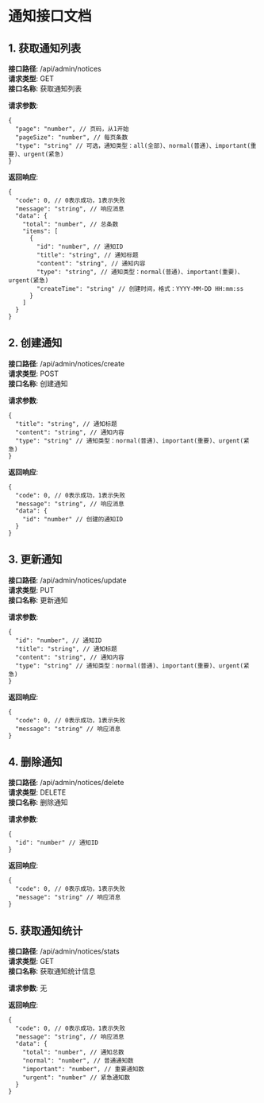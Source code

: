 # 通知接口文档

## 1. 获取通知列表

**接口路径**: /api/admin/notices  
**请求类型**: GET  
**接口名称**: 获取通知列表

**请求参数**:

```
{
  "page": "number", // 页码，从1开始
  "pageSize": "number", // 每页条数
  "type": "string" // 可选，通知类型：all(全部)、normal(普通)、important(重要)、urgent(紧急)
}
```

**返回响应**:

```
{
  "code": 0, // 0表示成功，1表示失败
  "message": "string", // 响应消息
  "data": {
    "total": "number", // 总条数
    "items": [
      {
        "id": "number", // 通知ID
        "title": "string", // 通知标题
        "content": "string", // 通知内容
        "type": "string", // 通知类型：normal(普通)、important(重要)、urgent(紧急)
        "createTime": "string" // 创建时间，格式：YYYY-MM-DD HH:mm:ss
      }
    ]
  }
}
```

## 2. 创建通知

**接口路径**: /api/admin/notices/create  
**请求类型**: POST  
**接口名称**: 创建通知

**请求参数**:

```
{
  "title": "string", // 通知标题
  "content": "string", // 通知内容
  "type": "string" // 通知类型：normal(普通)、important(重要)、urgent(紧急)
}
```

**返回响应**:

```
{
  "code": 0, // 0表示成功，1表示失败
  "message": "string", // 响应消息
  "data": {
    "id": "number" // 创建的通知ID
  }
}
```

## 3. 更新通知

**接口路径**: /api/admin/notices/update  
**请求类型**: PUT  
**接口名称**: 更新通知

**请求参数**:

```
{
  "id": "number", // 通知ID
  "title": "string", // 通知标题
  "content": "string", // 通知内容
  "type": "string" // 通知类型：normal(普通)、important(重要)、urgent(紧急)
}
```

**返回响应**:

```
{
  "code": 0, // 0表示成功，1表示失败
  "message": "string" // 响应消息
}
```

## 4. 删除通知

**接口路径**: /api/admin/notices/delete  
**请求类型**: DELETE  
**接口名称**: 删除通知

**请求参数**:

```
{
  "id": "number" // 通知ID
}
```

**返回响应**:

```
{
  "code": 0, // 0表示成功，1表示失败
  "message": "string" // 响应消息
}
```

## 5. 获取通知统计

**接口路径**: /api/admin/notices/stats  
**请求类型**: GET  
**接口名称**: 获取通知统计信息

**请求参数**: 无

**返回响应**:

```
{
  "code": 0, // 0表示成功，1表示失败
  "message": "string", // 响应消息
  "data": {
    "total": "number", // 通知总数
    "normal": "number", // 普通通知数
    "important": "number", // 重要通知数
    "urgent": "number" // 紧急通知数
  }
}
```
